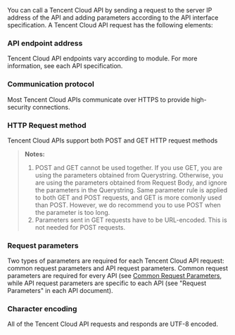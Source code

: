 You can call a Tencent Cloud API by sending a request to the server IP address of the API and adding parameters according to the API interface specification. A Tencent Cloud API request has the following elements:

### API endpoint address

Tencent Cloud API endpoints vary according to module. For more information, see each API specification.

### Communication protocol

Most Tencent Cloud APIs communicate over HTTPS to provide high-security connections.

### HTTP Request method

Tencent Cloud APIs support both POST and GET HTTP request methods

> **Notes:**
> 1. POST and GET cannot be used together. If you use GET, you are using the parameters obtained from Querystring. Otherwise, you are using the parameters obtained from Request Body, and ignore the parameters in the Querystring.
> Same parameter rule is applied to both GET and POST requests, and GET is more comonly used than POST. However, we do recommend you to use POST when the parameter is too long.
> 2. Parameters sent in GET requests have to be URL-encoded. This is not needed for POST requests.







### Request parameters

Two types of parameters are required for each Tencent Cloud API request: common request parameters and API request parameters. Common request parameters are required for every API (see [Common Request Parameters](https://cloud.tencent.com/document/api/213/11650), while API request parameters are specific to each API (see "Request Parameters" in each API document).

### Character encoding

All of the Tencent Cloud API requests and responds are UTF-8 encoded.
